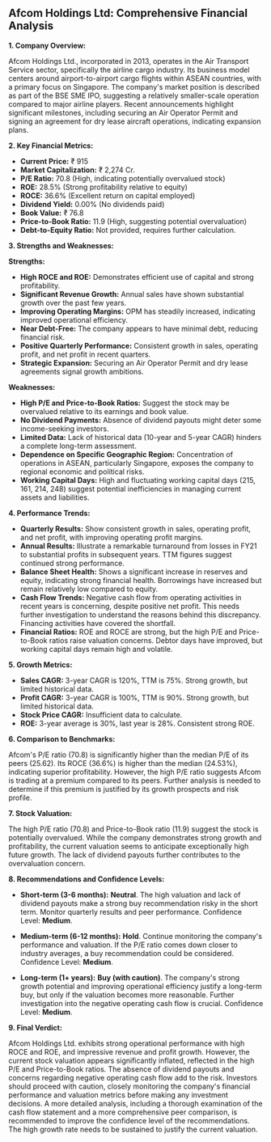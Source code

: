 ## Afcom Holdings Ltd: Comprehensive Financial Analysis

**1. Company Overview:**

Afcom Holdings Ltd., incorporated in 2013, operates in the Air Transport Service sector, specifically the airline cargo industry.  Its business model centers around airport-to-airport cargo flights within ASEAN countries, with a primary focus on Singapore.  The company's market position is described as part of the BSE SME IPO, suggesting a relatively smaller-scale operation compared to major airline players.  Recent announcements highlight significant milestones, including securing an Air Operator Permit and signing an agreement for dry lease aircraft operations, indicating expansion plans.

**2. Key Financial Metrics:**

* **Current Price:** ₹ 915
* **Market Capitalization:** ₹ 2,274 Cr.
* **P/E Ratio:** 70.8 (High, indicating potentially overvalued stock)
* **ROE:** 28.5% (Strong profitability relative to equity)
* **ROCE:** 36.6% (Excellent return on capital employed)
* **Dividend Yield:** 0.00% (No dividends paid)
* **Book Value:** ₹ 76.8
* **Price-to-Book Ratio:** 11.9 (High, suggesting potential overvaluation)
* **Debt-to-Equity Ratio:**  Not provided, requires further calculation.


**3. Strengths and Weaknesses:**

**Strengths:**

* **High ROCE and ROE:** Demonstrates efficient use of capital and strong profitability.
* **Significant Revenue Growth:**  Annual sales have shown substantial growth over the past few years.
* **Improving Operating Margins:** OPM has steadily increased, indicating improved operational efficiency.
* **Near Debt-Free:**  The company appears to have minimal debt, reducing financial risk.
* **Positive Quarterly Performance:** Consistent growth in sales, operating profit, and net profit in recent quarters.
* **Strategic Expansion:**  Securing an Air Operator Permit and dry lease agreements signal growth ambitions.


**Weaknesses:**

* **High P/E and Price-to-Book Ratios:** Suggest the stock may be overvalued relative to its earnings and book value.
* **No Dividend Payments:**  Absence of dividend payouts might deter some income-seeking investors.
* **Limited Data:**  Lack of historical data (10-year and 5-year CAGR) hinders a complete long-term assessment.
* **Dependence on Specific Geographic Region:** Concentration of operations in ASEAN, particularly Singapore, exposes the company to regional economic and political risks.
* **Working Capital Days:**  High and fluctuating working capital days (215, 161, 214, 248) suggest potential inefficiencies in managing current assets and liabilities.


**4. Performance Trends:**

* **Quarterly Results:** Show consistent growth in sales, operating profit, and net profit, with improving operating profit margins.
* **Annual Results:**  Illustrate a remarkable turnaround from losses in FY21 to substantial profits in subsequent years.  TTM figures suggest continued strong performance.
* **Balance Sheet Health:**  Shows a significant increase in reserves and equity, indicating strong financial health.  Borrowings have increased but remain relatively low compared to equity.
* **Cash Flow Trends:**  Negative cash flow from operating activities in recent years is concerning, despite positive net profit.  This needs further investigation to understand the reasons behind this discrepancy.  Financing activities have covered the shortfall.
* **Financial Ratios:**  ROE and ROCE are strong, but the high P/E and Price-to-Book ratios raise valuation concerns.  Debtor days have improved, but working capital days remain high and volatile.


**5. Growth Metrics:**

* **Sales CAGR:**  3-year CAGR is 120%, TTM is 75%.  Strong growth, but limited historical data.
* **Profit CAGR:** 3-year CAGR is 100%, TTM is 90%.  Strong growth, but limited historical data.
* **Stock Price CAGR:**  Insufficient data to calculate.
* **ROE:** 3-year average is 30%, last year is 28%.  Consistent strong ROE.


**6. Comparison to Benchmarks:**

Afcom's P/E ratio (70.8) is significantly higher than the median P/E of its peers (25.62).  Its ROCE (36.6%) is higher than the median (24.53%), indicating superior profitability.  However, the high P/E ratio suggests Afcom is trading at a premium compared to its peers.  Further analysis is needed to determine if this premium is justified by its growth prospects and risk profile.


**7. Stock Valuation:**

The high P/E ratio (70.8) and Price-to-Book ratio (11.9) suggest the stock is potentially overvalued.  While the company demonstrates strong growth and profitability, the current valuation seems to anticipate exceptionally high future growth.  The lack of dividend payouts further contributes to the overvaluation concern.


**8. Recommendations and Confidence Levels:**

* **Short-term (3-6 months):**  **Neutral**.  The high valuation and lack of dividend payouts make a strong buy recommendation risky in the short term.  Monitor quarterly results and peer performance.  Confidence Level: **Medium**.

* **Medium-term (6-12 months):**  **Hold**.  Continue monitoring the company's performance and valuation.  If the P/E ratio comes down closer to industry averages, a buy recommendation could be considered. Confidence Level: **Medium**.

* **Long-term (1+ years):**  **Buy (with caution)**.  The company's strong growth potential and improving operational efficiency justify a long-term buy, but only if the valuation becomes more reasonable.  Further investigation into the negative operating cash flow is crucial. Confidence Level: **Medium**.


**9. Final Verdict:**

Afcom Holdings Ltd. exhibits strong operational performance with high ROCE and ROE, and impressive revenue and profit growth. However, the current stock valuation appears significantly inflated, reflected in the high P/E and Price-to-Book ratios.  The absence of dividend payouts and concerns regarding negative operating cash flow add to the risk.  Investors should proceed with caution, closely monitoring the company's financial performance and valuation metrics before making any investment decisions.  A more detailed analysis, including a thorough examination of the cash flow statement and a more comprehensive peer comparison, is recommended to improve the confidence level of the recommendations.  The high growth rate needs to be sustained to justify the current valuation.
